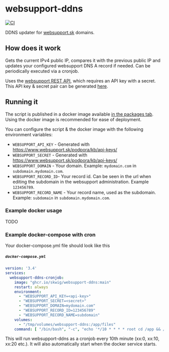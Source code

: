 # websupport-ddns

[![CI](https://github.com/skwig/websupport-ddns/actions/workflows/ci.yml/badge.svg)](https://github.com/skwig/websupport-ddns/actions/workflows/ci.yml)

DDNS updater for [websupport.sk](websupport.sk) domains.

## How does it work
Gets the current IPv4 public IP, compares it with the previous public IP and updates your configured websupport DNS A record if needed. 
Can be periodically executed via a cronjob. 

Uses the [websupport REST API](https://rest.websupport.sk/docs/index), which requires an API key with a secret. 
This API key & secret pair can be generated [here](https://www.websupport.sk/podpora/kb/api-keys/).

## Running it

The script is published in a docker image available [in the packages tab](https://github.com/skwig/websupport-ddns/pkgs/container/websupport-ddns).
Using the docker image is recommended for ease of deployment.

You can configure the script & the docker image with the following environment variables: 
* `WEBSUPPORT_API_KEY` - Generated with https://www.websupport.sk/podpora/kb/api-keys/
* `WEBSUPPORT_SECRET` - Generated with https://www.websupport.sk/podpora/kb/api-keys/
* `WEBSUPPORT_DOMAIN` - Your domain. Example: `mydomain.com` in `subdomain.mydomain.com`.
* `WEBSUPPORT_RECORD_ID`- Your record id. Can be seen in the url when editing the subdomain in the websupport administration. Example `123456789`.
* `WEBSUPPORT_RECORD_NAME` - Your record name, used as the subdomain. Example: `subdomain` in `subdomain.mydomain.com`.

### Example docker usage
TODO

### Example docker-compose with cron

Your docker-compose.yml file should look like this
<h5 a><strong><code>docker-compose.yml</code></strong></h5>

```yml
version: '3.4'
services:
  websupport-ddns-cronjob:
    image: "ghcr.io/skwig/websupport-ddns:main"
    restart: always
    environment:
      - "WEBSUPPORT_API_KEY=<api-key>"
      - "WEBSUPPORT_SECRET=<secret>"
      - "WEBSUPPORT_DOMAIN=mydomain.com"
      - "WEBSUPPORT_RECORD_ID=123456789"
      - "WEBSUPPORT_RECORD_NAME=subdomain"
    volumes:
      - "/tmp/volumes/websupport-ddns:/app/files"
    command: [ "/bin/bash", "-c", "echo '*/10 * * * * root cd /app && /usr/local/bin/python main.py > /proc/1/fd/1 2>/proc/1/fd/2' > /etc/crontab && printenv > /etc/environment && cron -f" ]
```

This will run websupport-ddns as a cronjob every 10th minute (xx:0, xx:10, xx:20 etc.). It will also automatically start when the docker service starts. 
